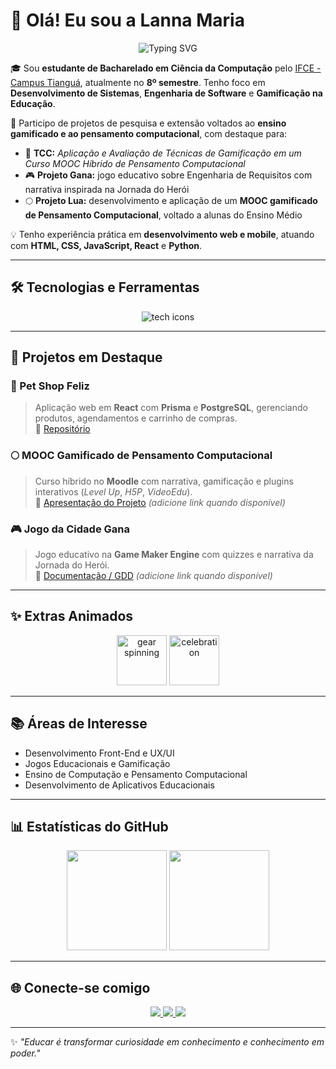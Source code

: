 # 👋 Olá! Eu sou a Lanna Maria

<p align="center">
  <img src="https://readme-typing-svg.herokuapp.com?font=Fira+Code&size=22&pause=1000&color=9B59B6&width=435&lines=Olá,+eu+sou+a+Lanna+Maria!;Desenvolvedora+Front-End;Apaixonada+por+Educação+e+Gamificação!" alt="Typing SVG"/>
</p>

🎓 Sou **estudante de Bacharelado em Ciência da Computação** pelo [IFCE - Campus Tianguá](https://ifce.edu.br/tiangua), atualmente no **8º semestre**. Tenho foco em **Desenvolvimento de Sistemas**, **Engenharia de Software** e **Gamificação na Educação**.

🚀 Participo de projetos de pesquisa e extensão voltados ao **ensino gamificado e ao pensamento computacional**, com destaque para:  
- 🧠 **TCC:** *Aplicação e Avaliação de Técnicas de Gamificação em um Curso MOOC Híbrido de Pensamento Computacional*  
- 🎮 **Projeto Gana:** jogo educativo sobre Engenharia de Requisitos com narrativa inspirada na Jornada do Herói  
- 🌕 **Projeto Lua:** desenvolvimento e aplicação de um **MOOC gamificado de Pensamento Computacional**, voltado a alunas do Ensino Médio

💡 Tenho experiência prática em **desenvolvimento web e mobile**, atuando com **HTML, CSS, JavaScript, React** e **Python**.

---

## 🛠️ Tecnologias e Ferramentas
<p align="center">
  <img src="https://skillicons.dev/icons?i=html,css,js,react,python,git,github,vscode,postgresql" alt="tech icons"/>
</p>

---

## 💼 Projetos em Destaque

### 🐾 Pet Shop Feliz
> Aplicação web em **React** com **Prisma** e **PostgreSQL**, gerenciando produtos, agendamentos e carrinho de compras.  
🔗 [Repositório](https://github.com/LannaMaria/projeto-pet-shop-fullstack)

### 🌕 MOOC Gamificado de Pensamento Computacional
> Curso híbrido no **Moodle** com narrativa, gamificação e plugins interativos (*Level Up*, *H5P*, *VideoEdu*).  
🔗 [Apresentação do Projeto](#) *(adicione link quando disponível)*

### 🎮 Jogo da Cidade Gana
> Jogo educativo na **Game Maker Engine** com quizzes e narrativa da Jornada do Herói.  
🔗 [Documentação / GDD](#) *(adicione link quando disponível)*

---

## ✨ Extras Animados

<p align="center">
  <img src="https://media.giphy.com/media/3oEjI6SIIHBdRxXI40/giphy.gif" width="80" alt="gear spinning"/>
  <img src="https://media.giphy.com/media/l0MYt5jPR6QX5pnqM/giphy.gif" width="80" alt="celebration"/>
</p>

---

## 📚 Áreas de Interesse
- Desenvolvimento Front-End e UX/UI  
- Jogos Educacionais e Gamificação  
- Ensino de Computação e Pensamento Computacional  
- Desenvolvimento de Aplicativos Educacionais

---

## 📊 Estatísticas do GitHub
<p align="center">
  <img src="https://github-readme-stats.vercel.app/api?username=LannaMaria&show_icons=true&theme=radical" height="160em" />
  <img src="https://github-readme-stats.vercel.app/api/top-langs/?username=LannaMaria&layout=compact&theme=radical" height="160em" />
</p>

---

## 🌐 Conecte-se comigo
<p align="center">
  <a href="https://www.linkedin.com/in/lanna-maria" target="_blank">
    <img src="https://img.shields.io/badge/LinkedIn-%230077B5.svg?style=for-the-badge&logo=linkedin&logoColor=white"/>
  </a>
  <a href="mailto:lannamaria@gmail.com">
    <img src="https://img.shields.io/badge/Gmail-D14836?style=for-the-badge&logo=gmail&logoColor=white"/>
  </a>
  <a href="https://lannamaria.github.io" target="_blank">
    <img src="https://img.shields.io/badge/Portfólio-%239B59B6.svg?style=for-the-badge&logo=firefox&logoColor=white"/>
  </a>
</p>

---

✨ *"Educar é transformar curiosidade em conhecimento e conhecimento em poder."*
